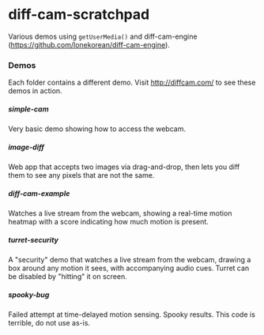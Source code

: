 # diff-cam-scratchpad

Various demos using `getUserMedia()` and diff-cam-engine (https://github.com/lonekorean/diff-cam-engine).

### Demos

Each folder contains a different demo. Visit http://diffcam.com/ to see these demos in action.

##### simple-cam

Very basic demo showing how to access the webcam.

##### image-diff

Web app that accepts two images via drag-and-drop, then lets you diff them to see any pixels that are not the same.

##### diff-cam-example

Watches a live stream from the webcam, showing a real-time motion heatmap with a score indicating how much motion is present.

##### turret-security

A "security" demo that watches a live stream from the webcam, drawing a box around any motion it sees, with accompanying audio cues. Turret can be disabled by "hitting" it on screen.

##### spooky-bug

Failed attempt at time-delayed motion sensing. Spooky results. This code is terrible, do not use as-is.
